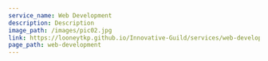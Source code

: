 ```yaml
---
service_name: Web Development
description: Description
image_path: /images/pic02.jpg
link: https://looneytkp.github.io/Innovative-Guild/services/web-development/
page_path: web-development
---
```


